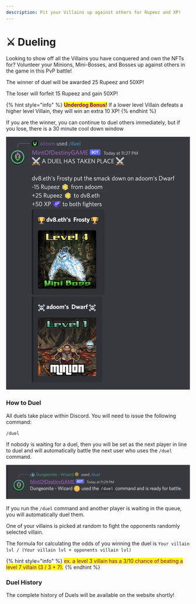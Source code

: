 ```yaml
---
description: Pit your Villains up against others for Rupeez and XP!
---
```


# ⚔ Dueling

Looking to show off all the Villains you have conquered and own the NFTs for? Volunteer your Minions, Mini-Bosses, and Bosses up against others in the game in this PvP battle!

The winner of duel will be awarded 25 Rupeez and 50XP!

The loser will forfeit 15 Rupeez and gain 50XP!

{% hint style="info" %}
<mark style="color:purple;">**Underdog Bonus!**</mark> If a lower level Villain defeats a higher level Villain, they will win an extra 10 XP!
{% endhint %}

If you are the winner, you can continue to duel others immediately, but if you lose, there is a 30 minute cool down window

![](<../.gitbook/assets/image (28).png>)

### How to Duel

All duels take place within Discord. You will need to issue the following command:

```
/duel
```

If nobody is waiting for a duel, then you will be set as the next player in line to duel and will automatically battle the next user who uses the `/duel` command.

![](<../.gitbook/assets/image (24) (2).png>)

If you run the `/duel` command and another player is waiting in the queue, you will automatically duel them.

One of your villains is picked at random to fight the opponents randomly selected villain.

The formula for calculating the odds of you winning the duel is `Your villain lvl / (Your villain lvl + opponents villain lvl)`&#x20;

{% hint style="info" %}
<mark style="color:purple;">ex. a level 3 villain has a 3/10 chance of beating a level 7 villain (3 / 3 + 7).</mark>
{% endhint %}

### Duel History

The complete history of Duels will be available on the website shortly!
